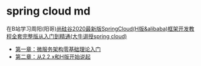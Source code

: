 # spring cloud md
在B站学习周阳(阳哥)[尚硅谷2020最新版SpringCloud(H版&alibaba)框架开发教程全套完整版从入门到精通(大牛讲授spring cloud)](https://www.bilibili.com/video/BV18E411x7eT)

- [第一章：微服务架构零基础理论入门](https://github.com/osxingzhe/springcloudmd/blob/master/1.%20微服务架构零基础理论入门.md)
- [第二章：从2.2.x和H版开始说起](https://github.com/osxingzhe/springcloudmd/blob/master/2.%20从2.2.x和H版开始说起.md)

